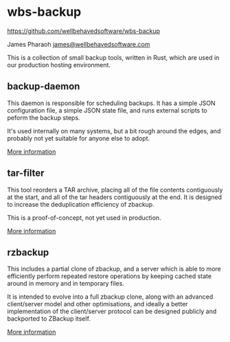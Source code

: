 # wbs-backup

https://github.com/wellbehavedsoftware/wbs-backup

James Pharaoh <james@wellbehavedsoftware.com>

This is a collection of small backup tools, written in Rust, which are used in
our production hosting environment.

## backup-daemon

This daemon is responsible for scheduling backups. It has a simple JSON
configuration file, a simple JSON state file, and runs external scripts to
peform the backup steps.

It's used internally on many systems, but a bit rough around the edges, and
probably not yet suitable for anyone else to adopt.

[More information](tree/master/backup-daemon)

## tar-filter

This tool reorders a TAR archive, placing all of the file contents contiguously
at the start, and all of the tar headers contiguously at the end. It is designed
to increase the deduplication efficiency of zbackup.

This is a proof-of-concept, not yet used in production.

[More information](tree/master/tar-filter)

## rzbackup

This includes a partial clone of zbackup, and a server which is able to more
efficiently perform repeated restore operations by keeping cached state around
in memory and in temporary files.

It is intended to evolve into a full zbackup clone, along with an advanced
client/server model and other optimisations, and ideally a better implementation
of the client/server protocol can be designed publicly and backported to
ZBackup itself. 

[More information](tree/master/rzbackup)
